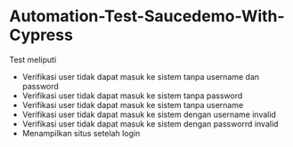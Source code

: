# Automation-Test-Saucedemo-With-Cypress

Test meliputi

- Verifikasi user tidak dapat masuk ke sistem tanpa username dan password
- Verifikasi user tidak dapat masuk ke sistem tanpa password
- Verifikasi user tidak dapat masuk ke sistem tanpa username
- Verifikasi user tidak dapat masuk ke sistem dengan username invalid
- Verifikasi user tidak dapat masuk ke sistem dengan passworrd invalid
- Menampilkan situs setelah login
